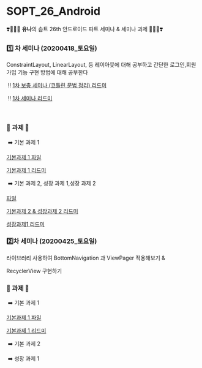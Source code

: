 # SOPT_26_Android

❣️👩🏻‍🦰 **유나**의 솝트 26th 안드로이드 파트 세미나 & 세미나 과제 👨🏻‍🦰❣️



### 1️⃣ 차 세미나 (20200418_토요일) 

ConstraintLayout, LinearLayout, 등 레이아웃에 대해 공부하고 간단한 로그인,회원가입 기능 구현 방법에 대해 공부한다

​	‼️ [1차 보충 세미나 (코틀린 문법 정리) 리드미](https://github.com/yunakim2/SOPT_26_Android/blob/master/HelloSopt/1%EC%B0%A8%20%EB%B3%B4%EC%B6%A9%20%EC%84%B8%EB%AF%B8%EB%82%98%20-%20%EC%BD%94%ED%8B%80%EB%A6%B0.md)

​	‼️ [1차 세미나 리드미](https://github.com/yunakim2/SOPT_26_Android/blob/master/FirstSemina/1%EC%B0%A8%20%EC%84%B8%EB%AF%B8%EB%82%98.md)

​	

### 📝 과제 📝

​	➡️ 기본 과제 1 

[기본과제 1 파일](https://github.com/yunakim2/SOPT_26_Android/tree/master/FirstSemina_%20Homework/1_semina_assignment)

[기본과제 1 리드미](https://github.com/yunakim2/SOPT_26_Android/blob/master/FirstSemina_%20Homework/1%EC%B0%A8%20%EC%84%B8%EB%AF%B8%EB%82%98%20_%20%EA%B8%B0%EB%B3%B8%EA%B3%BC%EC%A0%9C%201.md)

​	➡️ 기본 과제 2, 성장 과제 1,성장 과제 2

[파일](https://github.com/yunakim2/SOPT_26_Android/tree/master/FirstSemina_%20Homework/sopt_semina_assignment)

[기본과제 2 & 성장과제 2 리드미](https://github.com/yunakim2/SOPT_26_Android/blob/master/FirstSemina_%20Homework/1%EC%B0%A8%20%EC%84%B8%EB%AF%B8%EB%82%98%20_%20%EA%B8%B0%EB%B3%B8%EA%B3%BC%EC%A0%9C2%26%EC%84%B1%EC%9E%A5%EA%B3%BC%EC%A0%9C2.md)

[성장과제1 리드미](https://github.com/yunakim2/SOPT_26_Android/blob/master/FirstSemina_%20Homework/1%EC%B0%A8%EC%84%B8%EB%AF%B8%EB%82%98_%EC%84%B1%EC%9E%A5%EA%B3%BC%EC%A0%9C1.md)



###  2️⃣차 세미나 (20200425_토요일) 

라이브러리 사용하여 BottomNavigation 과 ViewPager 적용해보기 &

RecyclerView 구현하기



### 📝 과제 📝

​	➡️ 기본 과제 1 

[기본과제 1 파일](https://github.com/yunakim2/SOPT_26_Android/tree/master/SecondSemina_Homework/2_semina_assignment2)

[기본과제 1 리드미]()



​	➡️ 기본 과제 2



​	➡️ 성장 과제 1



